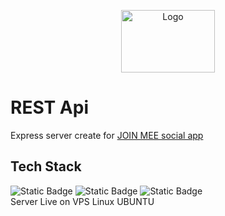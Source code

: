 <p align="center">
<img src="http://motyliar.webd.pro/social/appLogo.png" alt="Logo" width="150" height="100">

</p>



# REST Api
Express server create for [JOIN MEE social app](https://github.com/motyliar/social_app)
## Tech Stack
![Static Badge](https://img.shields.io/badge/JAVASCRIPT-yellow)  ![Static Badge](https://img.shields.io/badge/NODE--JS-green)  ![Static Badge](https://img.shields.io/badge/MongoDB-grey)<br>
Server Live on VPS Linux UBUNTU


